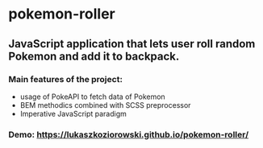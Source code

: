 # pokemon-roller
## JavaScript application that lets user roll random Pokemon and add it to backpack.
### Main features of the project:
 - usage of PokeAPI to fetch data of Pokemon
 - BEM methodics combined with SCSS preprocessor
 - Imperative JavaScript paradigm
### Demo: https://lukaszkoziorowski.github.io/pokemon-roller/
